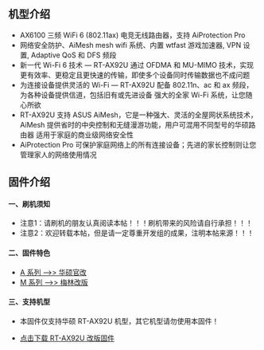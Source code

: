 ## 机型介绍
* AX6100 三频 WiFi 6 (802.11ax) 电竞无线路由器，支持 AiProtection Pro 
* 网络安全防护、AiMesh mesh wifi 系统、内置 wtfast 游戏加速器, VPN 设置, Adaptive QoS 和 DFS 频段 
* 新一代 Wi-Fi 6 技术 — RT-AX92U 通过 OFDMA 和 MU-MIMO 技术，实现更有效率、更稳定且更快速的传输，即使多个设备同时传输数据也不成问题 
* 为连接设备提供灵活的 Wi-Fi — RT-AX92U 配备 802.11n、ac 和 ax 频段，为各种设备提供信道，包括旧有或先进设备 强大的全家 Wi-Fi 系统，让您随心所欲 
* RT-AX92U 支持 ASUS AiMesh，它是一种强大、灵活的全屋网状系统技术，AiMesh 提供省时的中央控制和无缝漫游功能，用户可混用不同型号的华硕路由器 适用于家庭的商业级网络安全性 
* AiProtection Pro 可保护家庭网络上的所有连接设备；先进的家长控制则让您管理家人的网络使用情况

## 固件介绍
#### 一、刷机须知
* 注意1：请刷机的朋友认真阅读本帖！！！刷机带来的风险请自行承担！！！
* 注意2：欢迎转载本帖，但是请一定尊重开发组的成果，注明本帖来源！！！

#### 二、固件特色
* [A 系列 ——>> 华硕官改](/zh/guide/asus/firmware-a.md)
* [M 系列 ——>> 梅林改版](/zh/guide/asus/firmware-g.md)

#### 三、支持机型
* 本固件仅支持华硕 RT-AX92U 机型，其它机型请勿使用本固件！

* [点击下载 RT-AX92U 改版固件](https://www.asusgo.com/firmware/download?devicename=rt-ax92u&firmware=merlin)